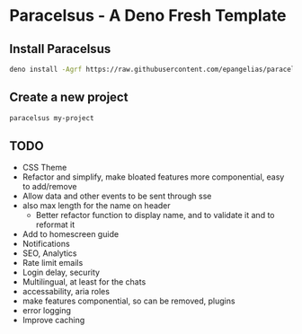 # Paracelsus - A Deno Fresh Template

## Install Paracelsus

```bash
deno install -Agrf https://raw.githubusercontent.com/epangelias/paracelsus/refs/heads/main/tasks/paracelsus.ts
```

## Create a new project

```bash
paracelsus my-project
```

## TODO

- CSS Theme
- Refactor and simplify, make bloated features more componential, easy to add/remove
- Allow data and other events to be sent through sse
- also max length for the name on header
  - Better refactor function to display name, and to validate it and to reformat it
- Add to homescreen guide
- Notifications
- SEO, Analytics
- Rate limit emails
- Login delay, security
- Multilingual, at least for the chats
- accessability, aria roles
- make features componential, so can be removed, plugins
- error logging
- Improve caching
